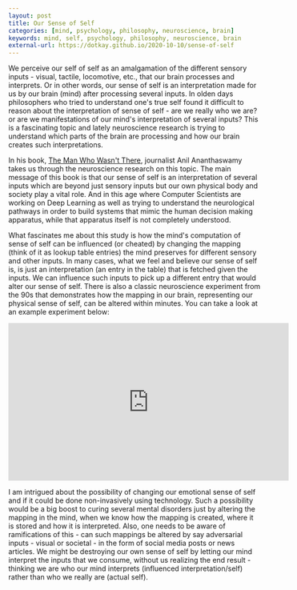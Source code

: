 ```yaml
---
layout: post
title: Our Sense of Self
categories: [mind, psychology, philosophy, neuroscience, brain]
keywords: mind, self, psychology, philosophy, neuroscience, brain
external-url: https://dotkay.github.io/2020-10-10/sense-of-self
---
```


We perceive our self of self as an amalgamation of the different sensory inputs - visual, tactile, locomotive, etc., that our brain processes and interprets. Or in other words, our sense of self is an interpretation made for us by our brain (mind) after processing several inputs. In olden days philosophers who tried to understand one's true self found it difficult to reason about the interpretation of sense of self - are we really who we are? or are we manifestations of our mind's interpretation of several inputs? This is a fascinating topic and lately neuroscience research is trying to understand which parts of the brain are processing and how our brain creates such interpretations. 

In his book, [The Man Who Wasn't There](https://www.amazon.com/Man-Who-Wasnt-There-Investigations/dp/0525954198), journalist Anil Ananthaswamy takes us through the neuroscience research on this topic. The main message of this book is that our sense of self is an interpretation of several inputs which are beyond just sensory inputs but our own physical body and society play a vital role. And in this age where Computer Scientists are working on Deep Learning as well as trying to understand the neurological pathways in order to build systems that mimic the human decision making apparatus, while that apparatus itself is not completely understood. 

What fascinates me about this study is how the mind's computation of sense of self can be influenced (or cheated) by changing the mapping (think of it as lookup table entries) the mind preserves for different sensory and other inputs. In many cases, what we feel and believe our sense of self is, is just an interpretation (an entry in the table) that is fetched given the inputs. We can influence such inputs to pick up a different entry that would alter our sense of self. There is also a classic neuroscience experiment from the 90s that demonstrates how the mapping in our brain, representing our physical sense of self, can be altered within minutes. You can take a look at an example experiment below:

<div class="img_container">
<iframe width="560" height="315" src="https://youtu.be/ASM12lpDDy0" frameborder="0" allow="accelerometer; autoplay; encrypted-media; gyroscope; picture-in-picture" allowfullscreen></iframe>
</div>

I am intrigued about the possibility of changing our emotional sense of self and if it could be done non-invasively using technology. Such a possibility would be a big boost to curing several mental disorders just by altering the mapping in the mind, when we know how the mapping is created, where it is stored and how it is interpreted. Also, one needs to be aware of ramifications of this - can such mappings be altered by say adversarial inputs - visual or societal - in the form of social media posts or news articles. We might be destroying our own sense of self by letting our mind interpret the inputs that we consume, without us realizing the end result - thinking we are who our mind interprets (influenced interpretation/self) rather than who we really are (actual self). 

